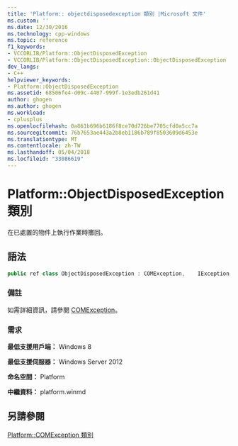 ```yaml
---
title: 'Platform:: objectdisposedexception 類別 |Microsoft 文件'
ms.custom: ''
ms.date: 12/30/2016
ms.technology: cpp-windows
ms.topic: reference
f1_keywords:
- VCCORLIB/Platform::ObjectDisposedException
- VCCORLIB/Platform::ObjectDisposedException::ObjectDisposedException
dev_langs:
- C++
helpviewer_keywords:
- Platform::ObjectDisposedException
ms.assetid: 68506fe4-d09c-4407-999f-1e3edb261d41
author: ghogen
ms.author: ghogen
ms.workload:
- cplusplus
ms.openlocfilehash: 0a861b696b6186f8ce70d726be7705cfd0a5cc7a
ms.sourcegitcommit: 76b7653ae443a2b8eb1186b789f8503609d6453e
ms.translationtype: MT
ms.contentlocale: zh-TW
ms.lasthandoff: 05/04/2018
ms.locfileid: "33086619"
---
```

# <a name="platformobjectdisposedexception-class"></a>Platform::ObjectDisposedException 類別
在已處置的物件上執行作業時擲回。  
  
## <a name="syntax"></a>語法  
  
```cpp  
public ref class ObjectDisposedException : COMException,    IException,    IPrintable,    IEquatable  
```  
  
### <a name="remarks"></a>備註  
 如需詳細資訊，請參閱 [COMException](../cppcx/platform-comexception-class.md)。  
  
### <a name="requirements"></a>需求  
 **最低支援用戶端：** Windows 8  
  
 **最低支援伺服器：** Windows Server 2012  
  
 **命名空間：** Platform  
  
 **中繼資料：** platform.winmd  
  
## <a name="see-also"></a>另請參閱  
 [Platform::COMException 類別](../cppcx/platform-comexception-class.md)